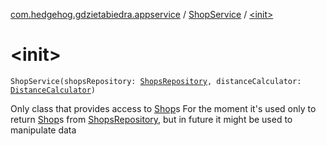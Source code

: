 [com.hedgehog.gdzietabiedra.appservice](../index.md) / [ShopService](index.md) / [&lt;init&gt;](./-init-.md)

# &lt;init&gt;

`ShopService(shopsRepository: `[`ShopsRepository`](../../com.hedgehog.gdzietabiedra.data.repository.shops/-shops-repository/index.md)`, distanceCalculator: `[`DistanceCalculator`](../-distance-calculator/index.md)`)`

Only class that provides access to [Shop](../../com.github.asvid.biedra.domain/-shop/index.md)s
For the moment it's used only to return [Shop](../../com.github.asvid.biedra.domain/-shop/index.md)s from [ShopsRepository](../../com.hedgehog.gdzietabiedra.data.repository.shops/-shops-repository/index.md), but in future it might be used to manipulate data

